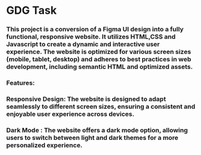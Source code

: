 # GDG Task
### This project is a conversion of a Figma UI design into a fully functional, responsive website. It utilizes HTML,CSS and Javascript to create a dynamic and interactive user experience. The website is optimized for various screen sizes (mobile, tablet, desktop) and adheres to best practices in web development, including semantic HTML and optimized assets.

### Features:
### Responsive Design: The website is designed to adapt seamlessly to different screen sizes, ensuring a consistent and enjoyable user experience across devices.
### Dark Mode : The website offers a dark mode option, allowing users to switch between light and dark themes for a more personalized experience.

